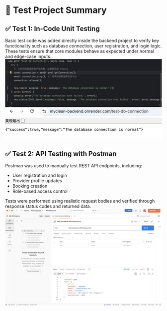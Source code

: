 # 🧪 Test Project Summary

## ✅ Test 1: In-Code Unit Testing
Basic test code was added directly inside the backend project to verify key functionality such as database connection, user registration, and login logic. These tests ensure that core modules behave as expected under normal and edge-case inputs.
![1](ToolsDia/Test1.png)
![2](ToolsDia/Test2.png)
## ✅ Test 2: API Testing with Postman
Postman was used to manually test REST API endpoints, including:

- User registration and login
- Provider profile updates
- Booking creation
- Role-based access control

Tests were performed using realistic request bodies and verified through response status codes and returned data.
![3](ToolsDia/Test3.png)